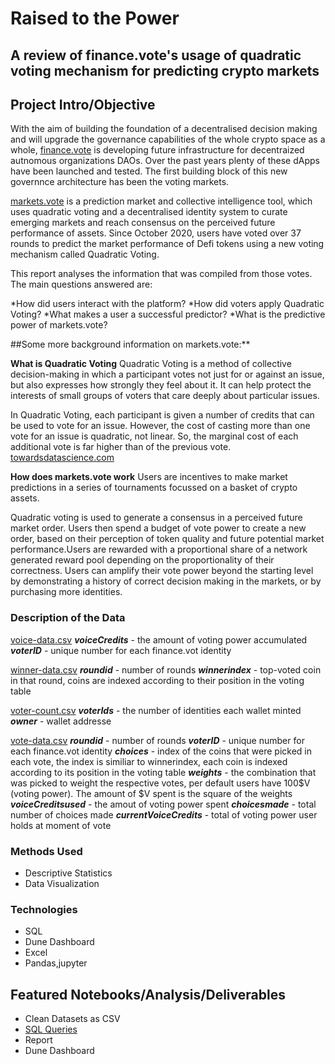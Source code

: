 # Raised to the Power 
## A review of finance.vote's usage of quadratic voting mechanism for predicting crypto markets


## Project Intro/Objective
With the aim of building the foundation of a decentralised decision making and will upgrade the governance capabilities of the whole crypto space as a whole, [finance.vote](https://www.finance.vote) is developing future infrastructure for decentraized autnomous organizations DAOs. Over the past years plenty of these dApps have been launched and tested. The first building block of this new governnce architecture has been the voting markets. 

[markets.vote](https://marketsdotvote.eth.link/#/) is a prediction market and collective intelligence tool, which uses quadratic voting and a decentralised identity system to curate emerging markets and reach consensus on the perceived future performance of assets. Since October 2020, users have voted over 37 rounds to predict the market performance of Defi tokens using a new voting mechanism called Quadratic Voting. 

This report analyses the information that was compiled from those votes. The main questions answered are:

*How did users interact with the platform?
*How did voters apply Quadratic Voting? 
*What makes a user a successful predictor?
*What is the predictive power of markets.vote?


##Some more background information on markets.vote:**

**What is Quadratic Voting**
Quadratic Voting is a method of collective decision-making in which a participant votes not just for or against an issue, but also expresses how strongly they feel about it. It can help protect the interests of small groups of voters that care deeply about particular issues. 

In Quadratic Voting, each participant is given a number of credits that can be used to vote for an issue. However, the cost of casting more than one vote for an issue is quadratic, not linear. So, the marginal cost of each additional vote is far higher than of the previous vote.
[towardsdatascience.com](https://towardsdatascience.com/what-is-quadratic-voting-4f81805d5a06)

**How does markets.vote work**
Users are incentives to make market predictions in a series of tournaments focussed on a basket of crypto assets. 

Quadratic voting is used to generate a consensus in a perceived future market order. Users then spend a budget of vote power to create a new order, based on their perception of token quality and future potential market performance.Users are rewarded with a proportional share of a network generated reward pool depending on the proportionality of their correctness. Users can amplify their vote power beyond the starting level by demonstrating a history of correct decision making in the markets, or by purchasing more identities.



### Description of the Data
[voice-data.csv](https://github.com/Lizzl/market.vote_analysis/blob/main/voice-data.csv)
***voiceCredits*** - the amount of voting power accumulated
***voterID*** - unique number for each finance.vot identity

[winner-data.csv](https://github.com/Lizzl/market.vote_analysis/blob/main/winner-data.csv)
***roundid*** - number of rounds
***winnerindex*** - top-voted coin in that round, coins are indexed according to their position in the voting table

[voter-count.csv](https://github.com/Lizzl/market.vote_analysis/blob/main/voter-count.csv)
***voterIds*** - the number of identities each wallet minted
***owner*** - wallet addresse

[vote-data.csv](https://github.com/Lizzl/market.vote_analysis/blob/main/vote-data.csv)
***roundid*** - number of rounds
***voterID*** - unique number for each finance.vot identity
***choices*** - index of the coins that were picked in each vote, the index is similiar to winnerindex, each coin is indexed according to its position in the voting table
***weights*** - the combination that was picked to weight the respective votes, per default users have 100$V (voting power). The amount of $V spent is the square of the weights
***voiceCreditsused*** - the amout of voting power spent
***choicesmade*** - total number of choices made
***currentVoiceCredits*** - total of voting power user holds at moment of vote


### Methods Used
* Descriptive Statistics
* Data Visualization


### Technologies
* SQL
* Dune Dashboard
* Excel
* Pandas,jupyter


## Featured Notebooks/Analysis/Deliverables
* Clean Datasets as CSV 
* [SQL Queries](https://github.com/Lizzl/market.vote_analysis/blob/main/voting_markets_EDA.sql)
* Report
* Dune Dashboard 


